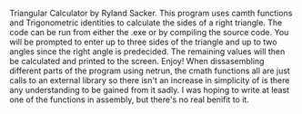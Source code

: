 Triangular Calculator by Ryland Sacker.
This program uses camth functions and Trigonometric identities to calculate the sides of a right triangle.
The code can be run from either the .exe or by compiling the source code.
You will be prompted to enter up to three sides of the triangle and up to two angles since the right angle is predecided.
The remaining values will then be calculated and printed to the screen.
Enjoy!
When dissasembling different parts of the program using netrun, the cmath functions all are just calls to an external library so there isn't an increase in simplicity of is there any understanding to be gained from it sadly. I was hoping to write at least one of the functions in assembly, but there's no real benifit to it.

